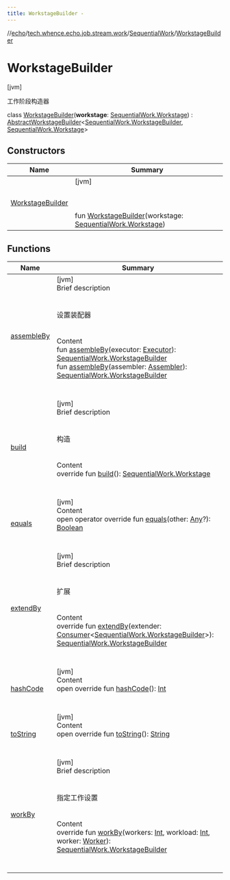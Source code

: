 ```yaml
---
title: WorkstageBuilder -
---
```

//[echo](../../../index.md)/[tech.whence.echo.job.stream.work](../../index.md)/[SequentialWork](../index.md)/[WorkstageBuilder](index.md)



# WorkstageBuilder  
 [jvm] 

工作阶段构造器

class [WorkstageBuilder](index.md)(**workstage**: [SequentialWork.Workstage](../-workstage/index.md)) : [AbstractWorkstageBuilder](../../../tech.whence.echo.job.stream.workstage/-abstract-workstage-builder/index.md)<[SequentialWork.WorkstageBuilder](index.md), [SequentialWork.Workstage](../-workstage/index.md)>    


## Constructors  
  
|  Name|  Summary| 
|---|---|
| [WorkstageBuilder](-workstage-builder.md)|  [jvm] <br><br><br><br>fun [WorkstageBuilder](-workstage-builder.md)(workstage: [SequentialWork.Workstage](../-workstage/index.md))   <br>


## Functions  
  
|  Name|  Summary| 
|---|---|
| [assembleBy](assemble-by.md)| [jvm]  <br>Brief description  <br><br><br>设置装配器<br><br>  <br>Content  <br>fun [assembleBy](assemble-by.md)(executor: [Executor](https://docs.oracle.com/javase/8/docs/api/java/util/concurrent/Executor.html)): [SequentialWork.WorkstageBuilder](index.md)  <br>fun [assembleBy](assemble-by.md)(assembler: [Assembler](../../-assembler/index.md)): [SequentialWork.WorkstageBuilder](index.md)  <br><br><br>
| [build](../../../tech.whence.echo.job.stream.workstage/-abstract-workstage-builder/build.md)| [jvm]  <br>Brief description  <br><br><br>构造<br><br>  <br>Content  <br>override fun [build](../../../tech.whence.echo.job.stream.workstage/-abstract-workstage-builder/build.md)(): [SequentialWork.Workstage](../-workstage/index.md)  <br><br><br>
| [equals](../../../tech.whence.echo.webclient.response.exception/-response-unrecognized-exception/index.md#kotlin/Any/equals/#kotlin.Any?/PointingToDeclaration/)| [jvm]  <br>Content  <br>open operator override fun [equals](../../../tech.whence.echo.webclient.response.exception/-response-unrecognized-exception/index.md#kotlin/Any/equals/#kotlin.Any?/PointingToDeclaration/)(other: [Any](https://kotlinlang.org/api/latest/jvm/stdlib/kotlin/-any/index.html)?): [Boolean](https://kotlinlang.org/api/latest/jvm/stdlib/kotlin/-boolean/index.html)  <br><br><br>
| [extendBy](index.md#tech.whence.echo.job.stream.workstage/AbstractWorkstageBuilder/extendBy/#tech.whence.echo.function.Consumer[tech.whence.echo.job.stream.work.SequentialWork.WorkstageBuilder]/PointingToDeclaration/)| [jvm]  <br>Brief description  <br><br><br>扩展<br><br>  <br>Content  <br>override fun [extendBy](index.md#tech.whence.echo.job.stream.workstage/AbstractWorkstageBuilder/extendBy/#tech.whence.echo.function.Consumer[tech.whence.echo.job.stream.work.SequentialWork.WorkstageBuilder]/PointingToDeclaration/)(extender: [Consumer](../../../tech.whence.echo.function/-consumer/index.md)<[SequentialWork.WorkstageBuilder](index.md)>): [SequentialWork.WorkstageBuilder](index.md)  <br><br><br>
| [hashCode](../../../tech.whence.echo.webclient.response.exception/-response-unrecognized-exception/index.md#kotlin/Any/hashCode/#/PointingToDeclaration/)| [jvm]  <br>Content  <br>open override fun [hashCode](../../../tech.whence.echo.webclient.response.exception/-response-unrecognized-exception/index.md#kotlin/Any/hashCode/#/PointingToDeclaration/)(): [Int](https://kotlinlang.org/api/latest/jvm/stdlib/kotlin/-int/index.html)  <br><br><br>
| [toString](../../../tech.whence.echo.webclient.response.exception/-response-unrecognized-exception/index.md#kotlin/Any/toString/#/PointingToDeclaration/)| [jvm]  <br>Content  <br>open override fun [toString](../../../tech.whence.echo.webclient.response.exception/-response-unrecognized-exception/index.md#kotlin/Any/toString/#/PointingToDeclaration/)(): [String](https://kotlinlang.org/api/latest/jvm/stdlib/kotlin/-string/index.html)  <br><br><br>
| [workBy](../../../tech.whence.echo.job.stream.workstage/-abstract-workstage-builder/work-by.md)| [jvm]  <br>Brief description  <br><br><br>指定工作设置<br><br>  <br>Content  <br>override fun [workBy](../../../tech.whence.echo.job.stream.workstage/-abstract-workstage-builder/work-by.md)(workers: [Int](https://kotlinlang.org/api/latest/jvm/stdlib/kotlin/-int/index.html), workload: [Int](https://kotlinlang.org/api/latest/jvm/stdlib/kotlin/-int/index.html), worker: [Worker](../../-worker/index.md)): [SequentialWork.WorkstageBuilder](index.md)  <br><br><br>

